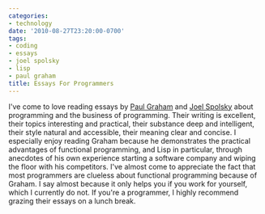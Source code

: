 ```yaml
---
categories:
- technology
date: '2010-08-27T23:20:00-0700'
tags:
- coding
- essays
- joel spolsky
- lisp
- paul graham
title: Essays For Programmers
---
```


I've come to love reading essays by [Paul Graham](http://www.paulgraham.com/articles.html) and [Joel Spolsky](https://www.joelonsoftware.com/) about programming and the business of programming. Their writing is excellent, their topics interesting and practical, their substance deep and intelligent, their style natural and accessible, their meaning clear and concise. I especially enjoy reading Graham because he demonstrates the practical advantages of functional programming, and Lisp in particular, through anecdotes of his own experience starting a software company and wiping the floor with his competitors. I've almost come to appreciate the fact that most programmers are clueless about functional programming because of Graham. I say almost because it only helps you if you work for yourself, which I currently do not. If you're a programmer, I highly recommend grazing their essays on a lunch break.
